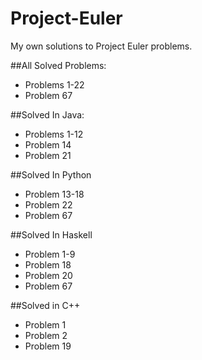 # Project-Euler
My own solutions to Project Euler problems. 

##All Solved Problems:
- Problems 1-22
- Problem 67
 
##Solved In Java:
 - Problems 1-12
 - Problem 14
 - Problem 21

##Solved In Python
 - Problem 13-18
 - Problem 22
 - Problem 67

##Solved In Haskell
 - Problem 1-9
 - Problem 18
 - Problem 20
 - Problem 67
 
##Solved in C++
 - Problem 1
 - Problem 2
 - Problem 19
